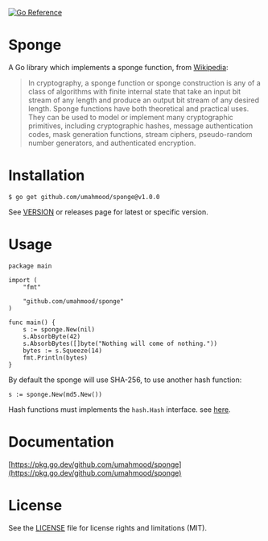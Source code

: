[![Go Reference](https://pkg.go.dev/badge/github.com/umahmood/sponge.svg)](https://pkg.go.dev/github.com/umahmood/sponge)

# Sponge

A Go library which implements a sponge function, from [Wikipedia](https://en.wikipedia.org/wiki/Sponge_function):

> In cryptography, a sponge function or sponge construction is any of a class of algorithms with finite internal state that take an input bit stream of any length and produce an output bit stream of any desired length. Sponge functions have both theoretical and practical uses. They can be used to model or implement many cryptographic primitives, including cryptographic hashes, message authentication codes, mask generation functions, stream ciphers, pseudo-random number generators, and authenticated encryption.

# Installation

```
$ go get github.com/umahmood/sponge@v1.0.0
```

See [VERSION](VERSION) or releases page for latest or specific version. 

# Usage

```
package main

import (
    "fmt"
    
    "github.com/umahmood/sponge"
)

func main() {
    s := sponge.New(nil)
    s.AbsorbByte(42)
    s.AbsorbBytes([]byte("Nothing will come of nothing."))
    bytes := s.Squeeze(14)
    fmt.Println(bytes)
}
```
By default the sponge will use SHA-256, to use another hash function:
```
s := sponge.New(md5.New())
```
Hash functions must implements the `hash.Hash` interface. see [here](https://golang.org/pkg/hash/#Hash).

# Documentation

[https://pkg.go.dev/github.com/umahmood/sponge](https://pkg.go.dev/github.com/umahmood/sponge)

# License

See the [LICENSE](LICENSE.md) file for license rights and limitations (MIT).
